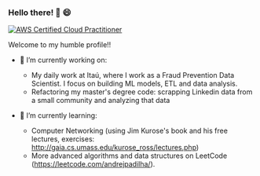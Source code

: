 ### Hello there! 👋 😄
[![AWS Certified Cloud Practitioner](https://images.credly.com/size/120x120/images/00634f82-b07f-4bbd-a6bb-53de397fc3a6/image.png)](https://www.credly.com/badges/b96af9b7-b536-4995-94a5-3e3967c02420/public_url)

Welcome to my humble profile!!



- 🔭 I’m currently working on:
  - My daily work at Itaú, where I work as a Fraud Prevention Data Scientist. I focus on building ML models, ETL and data analysis.
  - Refactoring my master's degree code: scrapping Linkedin data from a small community and analyzing that data


- 🌱 I’m currently learning:
  - Computer Networking (using Jim Kurose's book and his free lectures, exercises: http://gaia.cs.umass.edu/kurose_ross/lectures.php)
  - More advanced algorithms and data structures on LeetCode (https://leetcode.com/andrejpadilha/).
